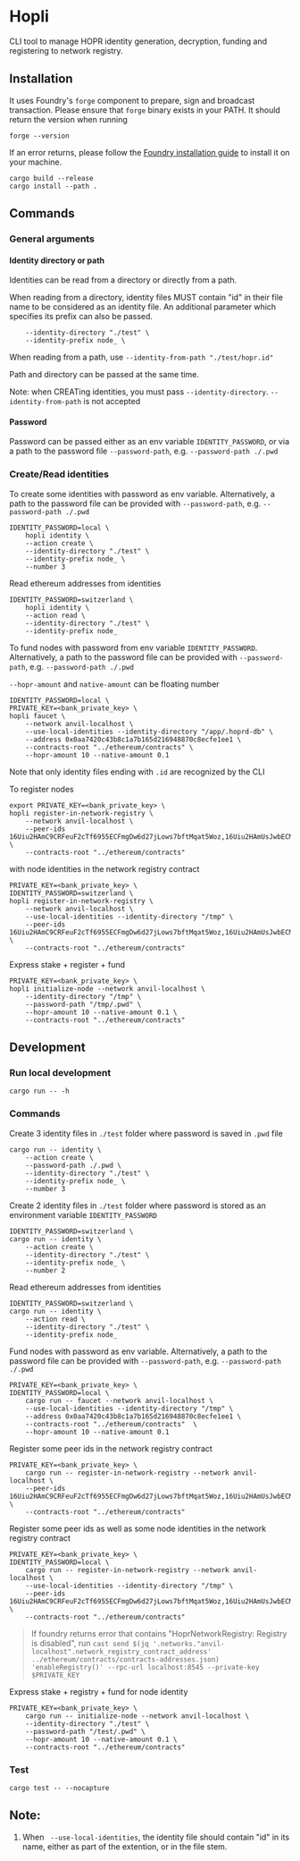 # Hopli

CLI tool to manage HOPR identity generation, decryption, funding and registering to network registry.

## Installation

It uses Foundry's `forge` component to prepare, sign and broadcast transaction.
Please ensure that `forge` binary exists in your PATH.
It should return the version when running

```
forge --version
```

If an error returns, please follow the [Foundry installation guide](https://book.getfoundry.sh/getting-started/installation) to install it on your machine.

```
cargo build --release
cargo install --path .
```

## Commands

### General arguments

#### Identity directory or path

Identities can be read from a directory or directly from a path.

When reading from a directory, identity files MUST contain "id" in their file name to be considered as an identity file.
An additional parameter which specifies its prefix can also be passed.

```
    --identity-directory "./test" \
    --identity-prefix node_ \
```

When reading from a path, use `--identity-from-path "./test/hopr.id"`

Path and directory can be passed at the same time.

Note: when CREATing identities, you must pass `--identity-directory`. `--identity-from-path` is not accepted

#### Password

Password can be passed either as an env variable `IDENTITY_PASSWORD`, or via a path to the password file `--password-path`, e.g. `--password-path ./.pwd`

### Create/Read identities

To create some identities with password as env variable. Alternatively, a path to the password file can be provided with `--password-path`, e.g. `--password-path ./.pwd`

```
IDENTITY_PASSWORD=local \
    hopli identity \
    --action create \
    --identity-directory "./test" \
    --identity-prefix node_ \
    --number 3
```

Read ethereum addresses from identities

```
IDENTITY_PASSWORD=switzerland \
    hopli identity \
    --action read \
    --identity-directory "./test" \
    --identity-prefix node_

```

To fund nodes with password from env variable `IDENTITY_PASSWORD`. Alternatively, a path to the password file can be provided with `--password-path`, e.g. `--password-path ./.pwd`

`--hopr-amount` and `native-amount` can be floating number

```
IDENTITY_PASSWORD=local \
PRIVATE_KEY=<bank_private_key> \
hopli faucet \
    --network anvil-localhost \
    --use-local-identities --identity-directory "/app/.hoprd-db" \
    --address 0x0aa7420c43b8c1a7b165d216948870c8ecfe1ee1 \
    --contracts-root "../ethereum/contracts" \
    --hopr-amount 10 --native-amount 0.1
```

Note that only identity files ending with `.id` are recognized by the CLI

To register nodes

```
export PRIVATE_KEY=<bank_private_key> \
hopli register-in-network-registry \
    --network anvil-localhost \
    --peer-ids 16Uiu2HAmC9CRFeuF2cTf6955ECFmgDw6d27jLows7bftMqat5Woz,16Uiu2HAmUsJwbECMroQUC29LQZZWsYpYZx1oaM1H9DBoZHLkYn12 \
    --contracts-root "../ethereum/contracts"
```

with node identities in the network registry contract

```
PRIVATE_KEY=<bank_private_key> \
IDENTITY_PASSWORD=switzerland \
hopli register-in-network-registry \
    --network anvil-localhost \
    --use-local-identities --identity-directory "/tmp" \
    --peer-ids 16Uiu2HAmC9CRFeuF2cTf6955ECFmgDw6d27jLows7bftMqat5Woz,16Uiu2HAmUsJwbECMroQUC29LQZZWsYpYZx1oaM1H9DBoZHLkYn12 \
    --contracts-root "../ethereum/contracts"
```

Express stake + register + fund

```
PRIVATE_KEY=<bank_private_key> \
hopli initialize-node --network anvil-localhost \
    --identity-directory "/tmp" \
    --password-path "/tmp/.pwd" \
    --hopr-amount 10 --native-amount 0.1 \
    --contracts-root "../ethereum/contracts"
```

## Development

### Run local development

```
cargo run -- -h
```

### Commands

Create 3 identity files in `./test` folder where password is saved in `.pwd` file

```
cargo run -- identity \
    --action create \
    --password-path ./.pwd \
    --identity-directory "./test" \
    --identity-prefix node_ \
    --number 3
```

Create 2 identity files in `./test` folder where password is stored as an environment variable `IDENTITY_PASSWORD`

```
IDENTITY_PASSWORD=switzerland \
cargo run -- identity \
    --action create \
    --identity-directory "./test" \
    --identity-prefix node_ \
    --number 2
```

Read ethereum addresses from identities

```
IDENTITY_PASSWORD=switzerland \
cargo run -- identity \
    --action read \
    --identity-directory "./test" \
    --identity-prefix node_

```

Fund nodes with password as env variable. Alternatively, a path to the password file can be provided with `--password-path`, e.g. `--password-path ./.pwd`

```
PRIVATE_KEY=<bank_private_key> \
IDENTITY_PASSWORD=local \
    cargo run -- faucet --network anvil-localhost \
    --use-local-identities --identity-directory "/tmp" \
    --address 0x0aa7420c43b8c1a7b165d216948870c8ecfe1ee1 \
    --contracts-root "../ethereum/contracts"  \
    --hopr-amount 10 --native-amount 0.1
```

Register some peer ids in the network registry contract

```
PRIVATE_KEY=<bank_private_key> \
    cargo run -- register-in-network-registry --network anvil-localhost \
    --peer-ids 16Uiu2HAmC9CRFeuF2cTf6955ECFmgDw6d27jLows7bftMqat5Woz,16Uiu2HAmUsJwbECMroQUC29LQZZWsYpYZx1oaM1H9DBoZHLkYn12 \
    --contracts-root "../ethereum/contracts"
```

Register some peer ids as well as some node identities in the network registry contract

```
PRIVATE_KEY=<bank_private_key> \
IDENTITY_PASSWORD=local \
    cargo run -- register-in-network-registry --network anvil-localhost \
    --use-local-identities --identity-directory "/tmp" \
    --peer-ids 16Uiu2HAmC9CRFeuF2cTf6955ECFmgDw6d27jLows7bftMqat5Woz,16Uiu2HAmUsJwbECMroQUC29LQZZWsYpYZx1oaM1H9DBoZHLkYn12 \
    --contracts-root "../ethereum/contracts"
```

> If foundry returns error that contains "HoprNetworkRegistry: Registry is disabled", run `cast send $(jq '.networks."anvil-localhost".network_registry_contract_address' ../ethereum/contracts/contracts-addresses.json) 'enableRegistry()' --rpc-url localhost:8545 --private-key $PRIVATE_KEY`

Express stake + registry + fund for node identity

```
PRIVATE_KEY=<bank_private_key> \
    cargo run -- initialize-node --network anvil-localhost \
    --identity-directory "./test" \
    --password-path "/test/.pwd" \
    --hopr-amount 10 --native-amount 0.1 \
    --contracts-root "../ethereum/contracts"
```

### Test

```
cargo test -- --nocapture
```

## Note:

1. When ` --use-local-identities`, the identity file should contain "id" in its name, either as part of the extention, or in the file stem.
